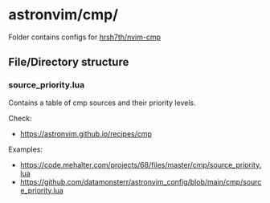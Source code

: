 # astronvim/cmp/

Folder contains configs for [hrsh7th/nvim-cmp](https://github.com/hrsh7th/nvim-cmp)

## File/Directory structure

<!--
loaded tree structure with
tree -a -H "." tools/astronvim/cmp -L 1
-->

### source_priority.lua

Contains a table of cmp sources and their priority levels.

Check:
- https://astronvim.github.io/recipes/cmp

Examples:
- https://code.mehalter.com/projects/68/files/master/cmp/source_priority.lua
- https://github.com/datamonsterr/astronvim_config/blob/main/cmp/source_priority.lua
